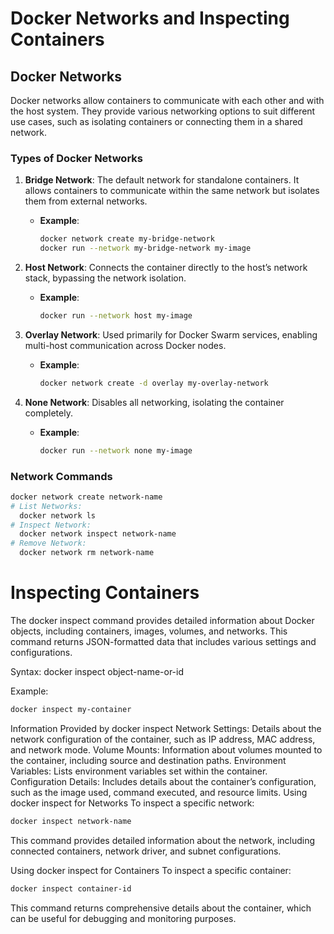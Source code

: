# Docker Networks and Inspecting Containers

## Docker Networks

Docker networks allow containers to communicate with each other and with the host system. They provide various networking options to suit different use cases, such as isolating containers or connecting them in a shared network.

### Types of Docker Networks

1. **Bridge Network**: The default network for standalone containers. It allows containers to communicate within the same network but isolates them from external networks.

   - **Example**:
     ```bash
     docker network create my-bridge-network
     docker run --network my-bridge-network my-image
     ```

2. **Host Network**: Connects the container directly to the host’s network stack, bypassing the network isolation.

   - **Example**:
     ```bash
     docker run --network host my-image
     ```

3. **Overlay Network**: Used primarily for Docker Swarm services, enabling multi-host communication across Docker nodes.

   - **Example**:
     ```bash
     docker network create -d overlay my-overlay-network
     ```

4. **None Network**: Disables all networking, isolating the container completely.
   - **Example**:
     ```bash
     docker run --network none my-image
     ```

### Network Commands

```bash
docker network create network-name
# List Networks:
  docker network ls
# Inspect Network:
  docker network inspect network-name
# Remove Network:
  docker network rm network-name
```

# Inspecting Containers

The docker inspect command provides detailed information about Docker objects, including containers, images, volumes, and networks. This command returns JSON-formatted data that includes various settings and configurations.

Syntax:
docker inspect object-name-or-id

Example:

```bash
docker inspect my-container
```

Information Provided by docker inspect
Network Settings: Details about the network configuration of the container, such as IP address, MAC address, and network mode.
Volume Mounts: Information about volumes mounted to the container, including source and destination paths.
Environment Variables: Lists environment variables set within the container.
Configuration Details: Includes details about the container’s configuration, such as the image used, command executed, and resource limits.
Using docker inspect for Networks
To inspect a specific network:

```bash
docker inspect network-name
```

This command provides detailed information about the network, including connected containers, network driver, and subnet configurations.

Using docker inspect for Containers
To inspect a specific container:

```bash
docker inspect container-id
```

This command returns comprehensive details about the container, which can be useful for debugging and monitoring purposes.
